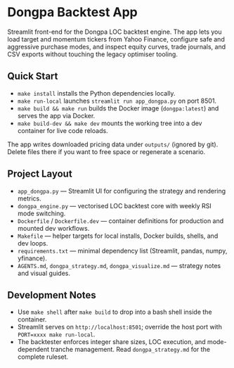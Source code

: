 # Dongpa Backtest App

Streamlit front-end for the Dongpa LOC backtest engine. The app lets you load target and momentum tickers from Yahoo Finance, configure safe and aggressive purchase modes, and inspect equity curves, trade journals, and CSV exports without touching the legacy optimiser tooling.

## Quick Start

- `make install` installs the Python dependencies locally.
- `make run-local` launches `streamlit run app_dongpa.py` on port 8501.
- `make build && make run` builds the Docker image (`dongpa:latest`) and serves the app via Docker.
- `make build-dev && make dev` mounts the working tree into a dev container for live code reloads.

The app writes downloaded pricing data under `outputs/` (ignored by git). Delete files there if you want to free space or regenerate a scenario.

## Project Layout

- `app_dongpa.py` — Streamlit UI for configuring the strategy and rendering metrics.
- `dongpa_engine.py` — vectorised LOC backtest core with weekly RSI mode switching.
- `Dockerfile` / `Dockerfile.dev` — container definitions for production and mounted dev workflows.
- `Makefile` — helper targets for local installs, Docker builds, shells, and dev loops.
- `requirements.txt` — minimal dependency list (Streamlit, pandas, numpy, yfinance).
- `AGENTS.md`, `dongpa_strategy.md`, `dongpa_visualize.md` — strategy notes and visual guides.

## Development Notes

- Use `make shell` after `make build` to drop into a bash shell inside the container.
- Streamlit serves on `http://localhost:8501`; override the host port with `PORT=xxxx make run-local`.
- The backtester enforces integer share sizes, LOC execution, and mode-dependent tranche management. Read `dongpa_strategy.md` for the complete ruleset.

